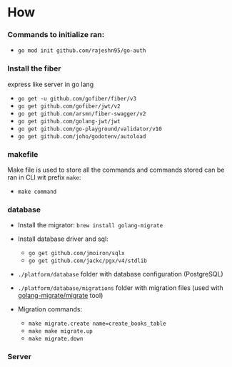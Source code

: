# How

### Commands to initialize ran:

- `go mod init github.com/rajeshn95/go-auth`

### Install the fiber

express like server in go lang

- `go get -u github.com/gofiber/fiber/v3`
- `go get github.com/gofiber/jwt/v2`
- `go get github.com/arsmn/fiber-swagger/v2`
- `go get github.com/golang-jwt/jwt`
- `go get github.com/go-playground/validator/v10`
- `go get github.com/joho/godotenv/autoload`

### makefile

Make file is used to store all the commands and commands stored can be ran in CLI wit prefix `make`:

- `make command`

### database

- Install the migrator: `brew install golang-migrate`
- Install database driver and sql:

  - `go get github.com/jmoiron/sqlx`
  - `go get github.com/jackc/pgx/v4/stdlib`

- `./platform/database` folder with database configuration (PostgreSQL)
- `./platform/database/migrations` folder with migration files (used with [golang-migrate/migrate](https://github.com/golang-migrate/migrate) tool)
- Migration commands:

  - `make migrate.create name=create_books_table`
  - `make make migrate.up`
  - `make migrate.down`

### Server
